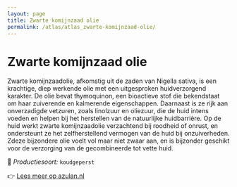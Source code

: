 ```yaml
---
layout: page
title: Zwarte komijnzaad olie
permalink: /atlas/atlas_zwarte-komijnzaad-olie/
---
```


# Zwarte komijnzaad olie

Zwarte komijnzaadolie, afkomstig uit de zaden van Nigella sativa, is een krachtige, diep werkende olie met een uitgesproken huidverzorgend karakter. De olie bevat thymoquinon, een bioactieve stof die bekendstaat om haar zuiverende en kalmerende eigenschappen. Daarnaast is ze rijk aan onverzadigde vetzuren, zoals linolzuur en oliezuur, die de huid intens voeden en helpen bij het herstellen van de natuurlijke huidbarrière. Op de huid werkt zwarte komijnzaadolie verzachtend bij roodheid of onrust, en ondersteunt ze het zelfherstellend vermogen van de huid bij onzuiverheden. Zdeze bijzondere olie voelt vol maar niet zwaar aan, en is bijzonder geschikt voor de verzorging van de gecombineerde tot vette huid.

🔧 *Productiesoort:* `koudgeperst`

👉 [Lees meer op azulan.nl](https://azulan.nl/atlas/zwarte-komijnzaad-olie)